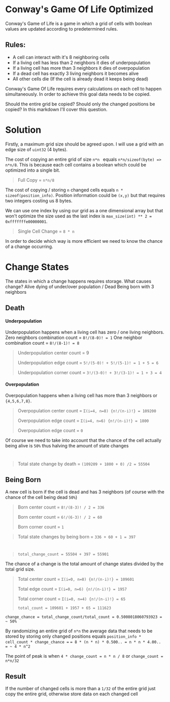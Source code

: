 # Conway's Game Of Life Optimized

Conway's Game of Life is a game in which a grid of cells with boolean values are updated according to predetermined rules.

## Rules:
* A cell can interact with it's 8 neighboring cells
* If a living cell has less than 2 neighbors it dies of underpopulation
* If a living cell has more than 3 neighbors it dies of overpopulation
* If a dead cell has exactly 3 living neighbors it becomes alive
* All other cells die (If the cell is already dead it keeps being dead)

Conway's Game Of Life requires every calculations on each cell to happen simultaneously. In order to achieve this goal data needs to be copied.

 Should the entire grid be copied? Should only the changed positions be copied?
In this markdown I'll cover this question.

# Solution
Firstly, a maximum grid size should be agreed upon. I will use a grid with an edge size of `uint32` (4 bytes).

The cost of copying an entire grid of size `n*n ` equals `n*n/sizeof(byte) => n*n/8`. This is because each cell contains a boolean which could be optimized into a single bit.

> Full Copy = `n*n/8`

The cost of copying / storing `n` changed cells equals  `n * sizeof(position_info)`.
Position information could be `(x,y)` but that requires two integers costing us 8 bytes.

 We can use one index by using our grid as a one dimensional array but that won't optimize the size used as the last index is `max_size(int) ** 2 = 0xfffffffe00000001`.

> Single Cell Change = `8 * n`

In order to decide which way is more efficient we need to know the chance of a change occurring.

# Change States

The states in which a change happens requires storage.
What causes change? Alive dying of under/over population / Dead Being born with 3 neighbors 
## Death
#### Underpopulation
Underpopulation happens when a living cell has zero / one living neighbors.
Zero neighbors combination count = `8!/(8-0)! = 1`
One neighbor combination count = `8!/(8-1)! = 8`

> Underpopulation center count = 9
> 
> Underpopulation edge count = `5!/(5-0)! + 5!/(5-1)! = 1 + 5 = 6`
> 
> Underpopulation corner count = `3!/(3-0)! + 3!/(3-1)! = 1 + 3 = 4`

#### Overpopulation
Overpopulation happens when a living cell has more than 3 neighbors or `{4,5,6,7,8}`.
> Overpopulation center count = `Σ(i=4, n=8) {n!/(n-i)!} = 109200`
> 
> Overpopulation edge count = `Σ(i=4, n=6) {n!/(n-i)!} = 1800`
> 
> Overpopulation edge count = `0`

Of course we need to take into account that the chance of the cell actually being alive is `50%` thus
halving the amount of state changes
#
> Total state change by death = `(109209 + 1800 + 0) /2 = 55504`

## Being Born
A new cell is born if the cell is dead and has 3 neighbors (of course with the chance of the cell being dead `50%`)
> Born center count = `8!/(8-3)! / 2 = 336`
> 
> Born center count = `6!/(6-3)! / 2 = 60`
> 
> Born corner count = `1`

> Total state changes by being born = `336 + 60 + 1 = 397`

#

> `total_change_count = 55504 + 397 = 55901`

The chance of a change is the total amount of change states divided by the total grid size.

> Total center count = `Σ(i=0, n=8) {n!/(n-i)!} = 109601`
> 
> Total edge count = `Σ(i=0, n=6) {n!/(n-i)!} = 1957`
> 
> Total corner count = `Σ(i=0, n=4) {n!/(n-i)!} = 65`
> 
> `total_count = 109601 + 1957 + 65 = 111623`

`change_chance = total_change_count/total_count = 0.5008018060793923 = ~ 50%`

By randomizing an entire grid of `n*n` the average data that needs to be stored by storing only changed positions equals `position_info * cell_count * change_chance =`
 `= 8 * (n * n) * 0.500.. = n * n * 4.00.. = ~ 4 * n^2`


The point of peak is when `4 * change_count = n * n / 8`
or `change_count = n*n/32`

## Result

If the number of changed cells is more than a `1/32` of the entire grid just copy the entire grid, otherwise store data on each changed cell
